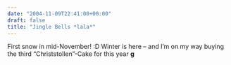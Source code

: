 ```yaml
---
date: "2004-11-09T22:41:00+00:00"
draft: false
title: "Jingle Bells *lala*"
---
```

First snow in mid-November! :D Winter is here – and I’m on my way
buying the third “Christstollen”-Cake for this year **g**



